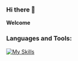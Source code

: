 ### Hi there 👋

<!--
**SupakornGit/SupakornGit** is a ✨ _special_ ✨ repository because its `README.md` (this file) appears on your GitHub profile.

Here are some ideas to get you started:

- 🔭 I’m currently working on ...
- 🌱 I’m currently learning ...
- 👯 I’m looking to collaborate on ...
- 🤔 I’m looking for help with ...
- 💬 Ask me about ...
- 📫 How to reach me: ...
- 😄 Pronouns: ...
- ⚡ Fun fact: ...
-->

**Welcome** <br>
### Languages and Tools:

[![My Skills](https://skillicons.dev/icons?i=swift,flutter,vue,nuxt,mysql,discord,github,idea,vscode,arduino,git,wordpress,xcode)](https://skillicons.dev)

<!--
![Anurag's GitHub stats](https://github-readme-stats.vercel.app/api?username=SupakornGit&show_icons=true&theme=radical)

[![Top Langs](https://github-readme-stats.vercel.app/api/top-langs/?username=SupakornGit&layout=compact)](https://github.com/SupakornGit)
-->
